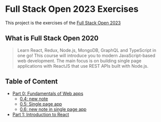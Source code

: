 # Full Stack Open 2023 Exercises

This project is the exercises of the [Full Stack Open 2023](https://fullstackopen.com/en/)

## What is Full Stack Open 2020

> Learn React, Redux, Node.js, MongoDB, GraphQL and TypeScript in one go! This course will introduce you to modern JavaScript-based web development. The main focus is on building single page applications with ReactJS that use REST APIs built with Node.js.

## Table of Content

- [Part 0: Fundamentals of Web apps](https://github.com/cunbex/Fullstackopen-Exercises/tree/main/Part0)
  - [0.4: new note](https://github.com/cunbex/Fullstackopen-Exercises/blob/main/Part0/0.4.md)
  - [0.5: Single page app](https://github.com/cunbex/Fullstackopen-Exercises/blob/main/Part0/0.5.md)
  - [0.6: new note in single page app](https://github.com/cunbex/Fullstackopen-Exercises/blob/main/Part0/0.6.md)
- [Part 1: Introduction to React](#)
